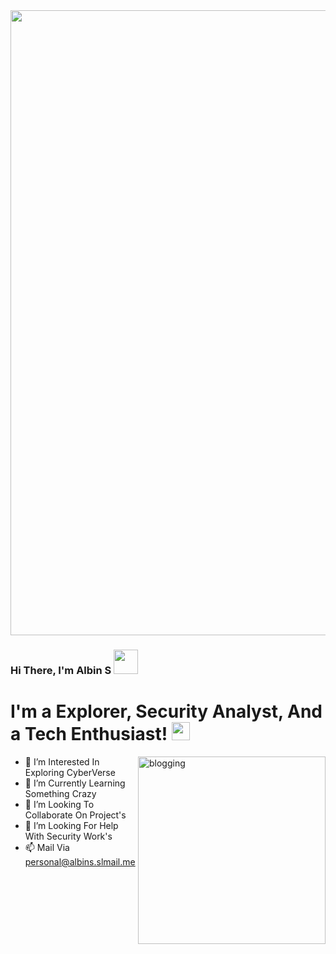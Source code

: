 <img align="center" src="https://user-images.githubusercontent.com/97731157/149611537-e7137858-3f92-412e-8292-2d6233be11bf.gif" width="1000px">

### Hi There, I'm Albin S <img src="https://github.com/TheDudeThatCode/TheDudeThatCode/blob/master/Assets/Hi.gif" width="39px"> 

# I'm a Explorer, Security Analyst, And a Tech Enthusiast! <img src="https://user-images.githubusercontent.com/97731157/149613225-a660b305-76a9-4f88-bd5b-96ec9ad9f504.png" width="29px">
<img align="right" src="https://user-images.githubusercontent.com/97731157/149613252-3f6aedee-0581-4146-b056-b27b2b660257.png" alt="blogging" height="300" />



- 👀 I’m Interested In Exploring CyberVerse
- 🌱 I’m Currently Learning Something Crazy
- 💞️ I’m Looking To Collaborate On Project's
- 🤔 I’m Looking For Help With Security Work's
- 📫 Mail Via personal@albins.slmail.me





